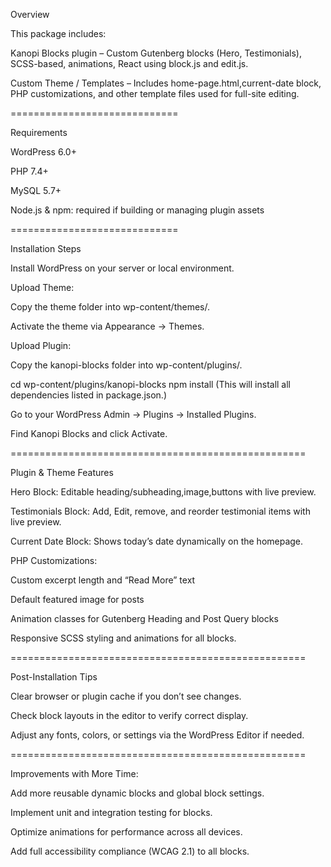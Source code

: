 Overview

This package includes:

Kanopi Blocks plugin – Custom Gutenberg blocks (Hero, Testimonials), SCSS-based, animations, React using block.js and edit.js.

Custom Theme / Templates – Includes home-page.html,current-date block, PHP customizations, and other template files used for full-site editing.


=============================

Requirements

WordPress 6.0+

PHP 7.4+

MySQL 5.7+

Node.js & npm: required if building or managing plugin assets

=============================

Installation Steps

Install WordPress on your server or local environment.

Upload Theme:

Copy the theme folder into wp-content/themes/.

Activate the theme via Appearance → Themes.

Upload Plugin:

Copy the kanopi-blocks folder into wp-content/plugins/.

cd wp-content/plugins/kanopi-blocks
npm install  (This will install all dependencies listed in package.json.) 

Go to your WordPress Admin → Plugins → Installed Plugins.

Find Kanopi Blocks and click Activate.

===================================================


Plugin & Theme Features

Hero Block: Editable heading/subheading,image,buttons with live preview.

Testimonials Block: Add, Edit, remove, and reorder testimonial items with live preview.

Current Date Block: Shows today’s date dynamically on the homepage.


PHP Customizations:

Custom excerpt length and “Read More” text

Default featured image for posts

Animation classes for Gutenberg Heading and Post Query blocks

Responsive SCSS styling and animations for all blocks.


=================================================== 


Post-Installation Tips

Clear browser or plugin cache if you don’t see changes.

Check block layouts in the editor to verify correct display.

Adjust any fonts, colors, or settings via the WordPress Editor if needed.

=================================================== 

Improvements with More Time:

Add more reusable dynamic blocks and global block settings.

Implement unit and integration testing for blocks.

Optimize animations for performance across all devices.

Add full accessibility compliance (WCAG 2.1) to all blocks.

